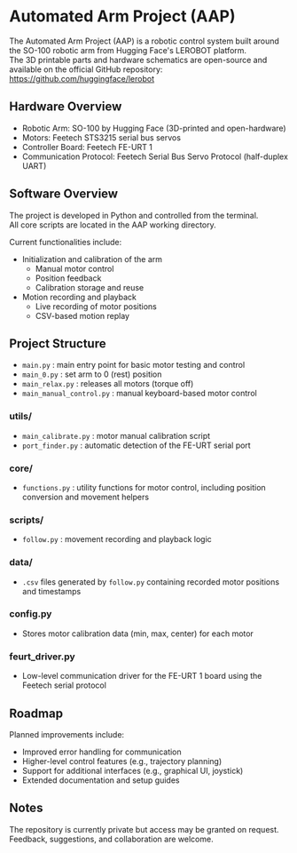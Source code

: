 # Automated Arm Project (AAP)

The Automated Arm Project (AAP) is a robotic control system built around the SO-100 robotic arm from Hugging Face's LEROBOT platform.  
The 3D printable parts and hardware schematics are open-source and available on the official GitHub repository: https://github.com/huggingface/lerobot

## Hardware Overview

- Robotic Arm: SO-100 by Hugging Face (3D-printed and open-hardware)
- Motors: Feetech STS3215 serial bus servos
- Controller Board: Feetech FE-URT 1
- Communication Protocol: Feetech Serial Bus Servo Protocol (half-duplex UART)

## Software Overview

The project is developed in Python and controlled from the terminal.  
All core scripts are located in the AAP working directory.

Current functionalities include:

- Initialization and calibration of the arm
  - Manual motor control
  - Position feedback
  - Calibration storage and reuse
- Motion recording and playback
  - Live recording of motor positions
  - CSV-based motion replay

## Project Structure

- `main.py` : main entry point for basic motor testing and control
- `main_0.py` : set arm to 0 (rest) position
- `main_relax.py` : releases all motors (torque off)
- `main_manual_control.py` : manual keyboard-based motor control

### utils/
- `main_calibrate.py` : motor manual calibration script 
- `port_finder.py` : automatic detection of the FE-URT serial port

### core/
- `functions.py` : utility functions for motor control, including position conversion and movement helpers

### scripts/
- `follow.py` : movement recording and playback logic

### data/
- `.csv` files generated by `follow.py` containing recorded motor positions and timestamps

### config.py
- Stores motor calibration data (min, max, center) for each motor

### feurt_driver.py
- Low-level communication driver for the FE-URT 1 board using the Feetech serial protocol

## Roadmap

Planned improvements include:

- Improved error handling for communication
- Higher-level control features (e.g., trajectory planning)
- Support for additional interfaces (e.g., graphical UI, joystick)
- Extended documentation and setup guides

## Notes

The repository is currently private but access may be granted on request.  
Feedback, suggestions, and collaboration are welcome.
